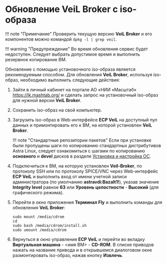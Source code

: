 # Обновление VeiL Broker с iso-образа

!!! note "Примечание"
    Проверить текущую версию **VeiL Broker** и его компонентов можно командой `dpkg -l | grep veil`.

!!! warning "Предупреждение"
    Во время обновления сервис будет недоступен. Следует выбрать допустимое время и выполнить резервное копирование ВМ.

Обновление с помощью установочного iso-образа является рекомендуемым способом.
Для обновления **VeiL Broker**, используя iso-образ, необходимо выполнить следующие действия: 

1. Зайти в личный кабинет на портале АО «НИИ «Масштаб» https://lk.mashtab.org/ и сделать запрос на установочный iso-образ для нужной версии **VeiL Broker**.
1. Сохранить iso-образ на свой компьютер.
1. Загрузить iso-образ в Web-интерфейсе **ECP VeiL** на доступный пул данных и примонтировать его к ВМ, на которой установлен **VeiL Broker**.
   
    !!! note "Стандартные репозитории пакетов"
        Если при установке были пропущены шаги по копированию стандартных дистрибутивов Astra Linux, 
        следует ознакомиться с шагами по копированию **основного** и **devel** дисков 
        в разделе [Установка и настройка ОС](../../engineer_guide/install/prepare/install_os.md).

1. Подключиться к ВМ, на которую установлен **Veil-Broker**, по протоколу SSH или по протоколу SPICE/VNC через Web-интерфейс 
   **ECP VeiL** и выполнить вход от имени учетной записи администратора (по умолчанию **astravdi:Bazalt1!**), 
   указав значение **Integrity level** равное **63** или **Уровень целостности** - **Высокий** (для графического режима).
1. Перейти в окно приложения **Терминал Fly** и выполнить команды для обновления **VeiL Broker**:
    
      `sudo mount /media/cdrom`    
      `cd`    
      `sudo bash /media/cdrom/install.sh`    
      `sudo umount /media/cdrom`
       
1. Вернуться в окно управления **ECP VeiL** и перейти во вкладку **Виртуальная машина** - <имя ВМ> - **CD-ROM**. 
   В списке приводов нажать на название привода и в открывшемся диалоговом окне размонтировать 
   iso-образ, нажав кнопку **Извлечь**.